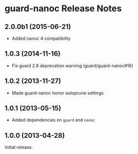 guard-nanoc Release Notes
=========================

2.0.0b1 (2015-06-21)
--------------------

* Added nanoc 4 compatibility

1.0.3 (2014-11-16)
------------------

* Fix guard 2.8 deprecation warning (guard/guard-nanoc#16)

1.0.2 (2013-11-27)
------------------

* Made guard-nanoc honor autoprune settings

1.0.1 (2013-05-15)
------------------

* Added dependencies on `guard` and `nanoc`

1.0.0 (2013-04-28)
------------------

Initial release.
